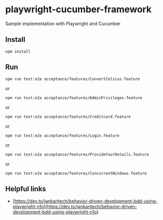 # playwright-cucumber-framework
Sample implementation with Playwright and Cucumber

## Install
`npm install`

## Run
`npm run test:e2e acceptance/features/ConvertCelsius.feature`

or 

`npm run test:e2e acceptance/features/AdminPrivileges.feature`

or 

`npm run test:e2e acceptance/features/Creditcard.feature`

or

`npm run test:e2e acceptance/features/Login.feature`

or

`npm run test:e2e acceptance/features/ProvideYourDetails.feature`

or

`npm run test:e2e acceptance/features/ConcurrentWindows.feature`

## Helpful links
- [https://dev.to/jankaritech/behavior-driven-development-bdd-using-playwright-n1o](https://dev.to/jankaritech/behavior-driven-development-bdd-using-playwright-n1o)

